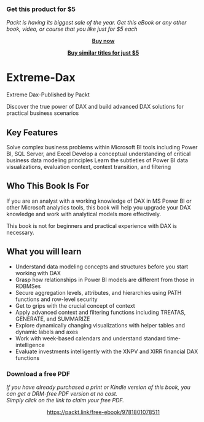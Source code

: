 
### Get this product for $5

<i>Packt is having its biggest sale of the year. Get this eBook or any other book, video, or course that you like just for $5 each</i>


<b><p align='center'>[Buy now](https://packt.link/9781801078511)</p></b>


<b><p align='center'>[Buy similar titles for just $5](https://subscription.packtpub.com/search)</p></b>


# Extreme-Dax
Extreme Dax-Published by Packt

Discover the true power of DAX and build advanced DAX solutions for practical business scenarios

## Key Features
Solve complex business problems within Microsoft BI tools including Power BI, SQL Server, and Excel
Develop a conceptual understanding of critical business data modeling principles
Learn the subtleties of Power BI data visualizations, evaluation context, context transition, and filtering

## Who This Book Is For
If you are an analyst with a working knowledge of DAX in MS Power BI or other Microsoft analytics tools, this book will help you upgrade your DAX knowledge and work with analytical models more effectively.

This book is not for beginners and practical experience with DAX is necessary.

## What you will learn
- Understand data modeling concepts and structures before you start working with DAX
- Grasp how relationships in Power BI models are different from those in RDBMSes
- Secure aggregation levels, attributes, and hierarchies using PATH functions and row-level security
- Get to grips with the crucial concept of context
- Apply advanced context and filtering functions including TREATAS, GENERATE, and SUMMARIZE
- Explore dynamically changing visualizations with helper tables and dynamic labels and axes
- Work with week-based calendars and understand standard time-intelligence
- Evaluate investments intelligently with the XNPV and XIRR financial DAX functions


### Download a free PDF

 <i>If you have already purchased a print or Kindle version of this book, you can get a DRM-free PDF version at no cost.<br>Simply click on the link to claim your free PDF.</i>
<p align="center"> <a href="https://packt.link/free-ebook/9781801078511">https://packt.link/free-ebook/9781801078511 </a> </p>
